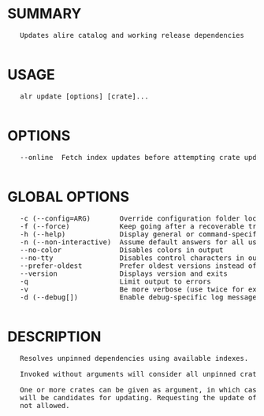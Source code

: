 # SUMMARY
<pre>
   Updates alire catalog and working release dependencies

</pre>
# USAGE
<pre>
   alr update [options] [crate]...

</pre>
# OPTIONS
<pre>
   --online  Fetch index updates before attempting crate updates

</pre>
# GLOBAL OPTIONS
<pre>
   -c (--config=ARG)       Override configuration folder location                              
   -f (--force)            Keep going after a recoverable troublesome situation                
   -h (--help)             Display general or command-specific help                            
   -n (--non-interactive)  Assume default answers for all user prompts                         
   --no-color              Disables colors in output                                           
   --no-tty                Disables control characters in output                               
   --prefer-oldest         Prefer oldest versions instead of newest when resolving dependencies
   --version               Displays version and exits                                          
   -q                      Limit output to errors                                              
   -v                      Be more verbose (use twice for extra detail)                        
   -d (--debug[])          Enable debug-specific log messages                                  

</pre>
# DESCRIPTION
<pre>
   Resolves unpinned dependencies using available indexes.

   Invoked without arguments will consider all unpinned crates for updating.

   One or more crates can be given as argument, in which case only these crates 
   will be candidates for updating. Requesting the update of a pinned crate is 
   not allowed.
</pre>
